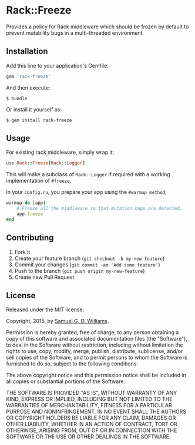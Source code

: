 # Rack::Freeze

Provides a policy for Rack middleware which should be frozen by default to prevent mutability bugs in a multi-threaded environment.

## Installation

Add this line to your application's Gemfile:

```ruby
gem 'rack-freeze'
```

And then execute:

    $ bundle

Or install it yourself as:

    $ gem install rack-freeze

## Usage

For existing rack middleware, simply wrap it:

```ruby
use Rack::Freeze[Rack::Logger]
```

This will make a subclass of `Rack::Logger` if required with a working implementation of `#freeze`.

In your `config.ru`, you prepare your app using the `#warmup method`;

```ruby
warmup do |app|
	# Freeze all the middleware so that mutation bugs are detected.
	app.freeze
end
```

## Contributing

1. Fork it
2. Create your feature branch (`git checkout -b my-new-feature`)
3. Commit your changes (`git commit -am 'Add some feature'`)
4. Push to the branch (`git push origin my-new-feature`)
5. Create new Pull Request

## License

Released under the MIT license.

Copyright, 2015, by [Samuel G. D. Williams](http://www.codeotaku.com/samuel-williams).

Permission is hereby granted, free of charge, to any person obtaining a copy
of this software and associated documentation files (the "Software"), to deal
in the Software without restriction, including without limitation the rights
to use, copy, modify, merge, publish, distribute, sublicense, and/or sell
copies of the Software, and to permit persons to whom the Software is
furnished to do so, subject to the following conditions:

The above copyright notice and this permission notice shall be included in
all copies or substantial portions of the Software.

THE SOFTWARE IS PROVIDED "AS IS", WITHOUT WARRANTY OF ANY KIND, EXPRESS OR
IMPLIED, INCLUDING BUT NOT LIMITED TO THE WARRANTIES OF MERCHANTABILITY,
FITNESS FOR A PARTICULAR PURPOSE AND NONINFRINGEMENT. IN NO EVENT SHALL THE
AUTHORS OR COPYRIGHT HOLDERS BE LIABLE FOR ANY CLAIM, DAMAGES OR OTHER
LIABILITY, WHETHER IN AN ACTION OF CONTRACT, TORT OR OTHERWISE, ARISING FROM,
OUT OF OR IN CONNECTION WITH THE SOFTWARE OR THE USE OR OTHER DEALINGS IN
THE SOFTWARE.
